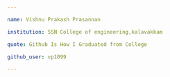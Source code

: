 ```yaml
---

name: Vishnu Prakash Prasannan

institution: SSN College of engineering,kalavakkam

quote: Github Is How I Graduated from College

github_user: vp1099

---
```


